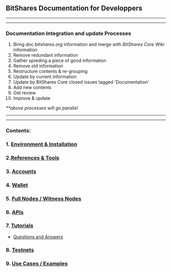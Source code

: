## BitShares Documentation for Developpers

***
***
### Documentation Integration and update Processes
1. Bring _doc.bitshares.org_ information and merge with _BitShares Core Wiki_ information
2. Remove redundant information 
3. Gather spreding a piece of good information 
4. Remove old information
5. Restructure contents & re-grouping
6. Update by current information
7. Update by BitShares Core closed issues tagged  'Documentation'
8. Add new contents
9. Get review
10. Improve & update

_**above processes will go parallel_

***
***

### Contents:

### 1. [Environment & Installation ](/developers/installation#1-environment--installation)
   
### 2.[References & Tools](/developers/references_tools#references--tools)
     
### 3. [Accounts](/developers/accounts#accounts)

### 4. [Wallet](/developers/wallet#wallet)

### 5. [Full Nodes / Witness Nodes](/developers/full-witness_nodes#full-node--witness-node)

### 6. [APIs](/developers/apis#apis)
   
### 7. [Tutorials](/developers/7_tutorials/Readme.md#7-tutorials)
- [Questions and Answers](/developers/7_tutorials/QA.md#questions)

### 8. [Testnets](/developers/testnets/Readme.md#testnets)

### 9. [Use Cases / Examples](/developers/use_cases#use-cases--examples)

   


